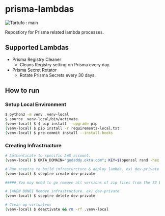 # prisma-lambdas

![Tartufo : main](https://github.com/gdcorp-infosec/prisma-lambdas/workflows/Tartufo%20Validate%20Workflow/badge.svg?branch=main)

Repostiory for Prisma related lambda processes.

## Supported Lambdas

- Prisma Registry Cleaner
  - Cleans Registry setting on Prisma every day.
- Prisma Secret Rotator
  - Rotate Prisma Secrets every 30 days.

## How to run

### Setup Local Environment
```bash
$ python3 -m venv .venv-local
$ source .venv-local/bin/activate
(venv-local) $ $ pip install --upgrade pip
(venv-local) $ pip install -r requirements-local.txt
(venv-local) $ pre-commit install --install-hooks
```

### Creating Infrastructure
```bash
# Authenticate to specific AWS account.
(venv-local) $ OKTA_DOMAIN="godaddy.okta.com"; KEY=$(openssl rand -hex 18); eval $(aws-okta-processor authenticate -e -o $OKTA_DOMAIN -u $USER -k $KEY)

# Run sceptre to build infrasturcture & deploy lambda. ex) dev-private
(venv-local) $ sceptre create dev-private

##### You may need to go remove all versions of zip files from the S3 bucket before next step.

# [WHEN DONE] Remove infrastructure. ex) dev-private
(venv-local) $ sceptre delete dev-private

# Clean up virtualenv
(venv-local) $ deactivate && rm -rf .venv-local
```
